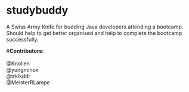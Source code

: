 # studybuddy

A Swiss Army Knife for budding Java developers attending a bootcamp. 
Should help to get better organised and help to complete the bootcamp successfully.

#<b>Contributors:</b> <br><br>
@Knollen <br>
@yungminox <br>
@trklkddr<br>
@MeisterRLampe
